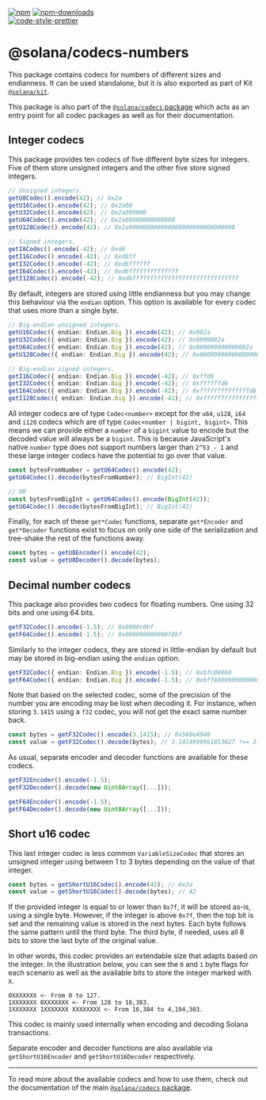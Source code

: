 [![npm][npm-image]][npm-url]
[![npm-downloads][npm-downloads-image]][npm-url]
<br />
[![code-style-prettier][code-style-prettier-image]][code-style-prettier-url]

[code-style-prettier-image]: https://img.shields.io/badge/code_style-prettier-ff69b4.svg?style=flat-square
[code-style-prettier-url]: https://github.com/prettier/prettier
[npm-downloads-image]: https://img.shields.io/npm/dm/@solana/codecs-numbers?style=flat
[npm-image]: https://img.shields.io/npm/v/@solana/codecs-numbers?style=flat
[npm-url]: https://www.npmjs.com/package/@solana/codecs-numbers

# @solana/codecs-numbers

This package contains codecs for numbers of different sizes and endianness. It can be used standalone, but it is also exported as part of Kit [`@solana/kit`](https://github.com/anza-xyz/kit/tree/main/packages/kit).

This package is also part of the [`@solana/codecs` package](https://github.com/anza-xyz/kit/tree/main/packages/codecs) which acts as an entry point for all codec packages as well as for their documentation.

## Integer codecs

This package provides ten codecs of five different byte sizes for integers. Five of them store unsigned integers and the other five store signed integers.

```ts
// Unsigned integers.
getU8Codec().encode(42); // 0x2a
getU16Codec().encode(42); // 0x2a00
getU32Codec().encode(42); // 0x2a000000
getU64Codec().encode(42); // 0x2a00000000000000
getU128Codec().encode(42); // 0x2a000000000000000000000000000000

// Signed integers.
getI8Codec().encode(-42); // 0xd6
getI16Codec().encode(-42); // 0xd6ff
getI32Codec().encode(-42); // 0xd6ffffff
getI64Codec().encode(-42); // 0xd6ffffffffffffff
getI128Codec().encode(-42); // 0xd6ffffffffffffffffffffffffffffff
```

By default, integers are stored using little endianness but you may change this behaviour via the `endian` option. This option is available for every codec that uses more than a single byte.

```ts
// Big-endian unsigned integers.
getU16Codec({ endian: Endian.Big }).encode(42); // 0x002a
getU32Codec({ endian: Endian.Big }).encode(42); // 0x0000002a
getU64Codec({ endian: Endian.Big }).encode(42); // 0x000000000000002a
getU128Codec({ endian: Endian.Big }).encode(42); // 0x0000000000000000000000000000002a

// Big-endian signed integers.
getI16Codec({ endian: Endian.Big }).encode(-42); // 0xffd6
getI32Codec({ endian: Endian.Big }).encode(-42); // 0xffffffd6
getI64Codec({ endian: Endian.Big }).encode(-42); // 0xffffffffffffffd6
getI128Codec({ endian: Endian.Big }).encode(-42); // 0xffffffffffffffffffffffffffffffd6
```

All integer codecs are of type `Codec<number>` except for the `u64`, `u128`, `i64` and `i128` codecs which are of type `Codec<number | bigint, bigint>`. This means we can provide either a `number` of a `bigint` value to encode but the decoded value will always be a `bigint`. This is because JavaScript's native `number` type does not support numbers larger than `2^53 - 1` and these large integer codecs have the potential to go over that value.

```ts
const bytesFromNumber = getU64Codec().encode(42);
getU64Codec().decode(bytesFromNumber); // BigInt(42)

// OR
const bytesFromBigInt = getU64Codec().encode(BigInt(42));
getU64Codec().decode(bytesFromBigInt); // BigInt(42)
```

Finally, for each of these `get*Codec` functions, separate `get*Encoder` and `get*Decoder` functions exist to focus on only one side of the serialization and tree-shake the rest of the functions away.

```ts
const bytes = getU8Encoder().encode(42);
const value = getU8Decoder().decode(bytes);
```

## Decimal number codecs

This package also provides two codecs for floating numbers. One using 32 bits and one using 64 bits.

```ts
getF32Codec().encode(-1.5); // 0x0000c0bf
getF64Codec().encode(-1.5); // 0x000000000000f8bf
```

Similarly to the integer codecs, they are stored in little-endian by default but may be stored in big-endian using the `endian` option.

```ts
getF32Codec({ endian: Endian.Big }).encode(-1.5); // 0xbfc00000
getF64Codec({ endian: Endian.Big }).encode(-1.5); // 0xbff8000000000000
```

Note that based on the selected codec, some of the precision of the number you are encoding may be lost when decoding it. For instance, when storing `3.1415` using a `f32` codec, you will not get the exact same number back.

```ts
const bytes = getF32Codec().encode(3.1415); // 0x560e4940
const value = getF32Codec().decode(bytes); // 3.1414999961853027 !== 3.1415
```

As usual, separate encoder and decoder functions are available for these codecs.

```ts
getF32Encoder().encode(-1.5);
getF32Decoder().decode(new Uint8Array([...]));

getF64Encoder().encode(-1.5);
getF64Decoder().decode(new Uint8Array([...]));
```

## Short u16 codec

This last integer codec is less common `VariableSizeCodec` that stores an unsigned integer using between 1 to 3 bytes depending on the value of that integer.

```ts
const bytes = getShortU16Codec().encode(42); // 0x2a
const value = getShortU16Codec().decode(bytes); // 42
```

If the provided integer is equal to or lower than `0x7f`, it will be stored as-is, using a single byte. However, if the integer is above `0x7f`, then the top bit is set and the remaining value is stored in the next bytes. Each byte follows the same pattern until the third byte. The third byte, if needed, uses all 8 bits to store the last byte of the original value.

In other words, this codec provides an extendable size that adapts based on the integer. In the illustration below, you can see the `0` and `1` byte flags for each scenario as well as the available bits to store the integer marked with `X`.

```
0XXXXXXX <- From 0 to 127.
1XXXXXXX 0XXXXXXX <- From 128 to 16,383.
1XXXXXXX 1XXXXXXX XXXXXXXX <- From 16,384 to 4,194,303.
```

This codec is mainly used internally when encoding and decoding Solana transactions.

Separate encoder and decoder functions are also available via `getShortU16Encoder` and `getShortU16Decoder` respectively.

---

To read more about the available codecs and how to use them, check out the documentation of the main [`@solana/codecs` package](https://github.com/anza-xyz/kit/tree/main/packages/codecs).
